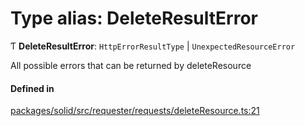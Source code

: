 # Type alias: DeleteResultError

Ƭ **DeleteResultError**: `HttpErrorResultType` \| `UnexpectedResourceError`

All possible errors that can be returned by deleteResource

#### Defined in

[packages/solid/src/requester/requests/deleteResource.ts:21](https://github.com/o-development/ldo/blob/c70613a/packages/solid/src/requester/requests/deleteResource.ts#L21)
